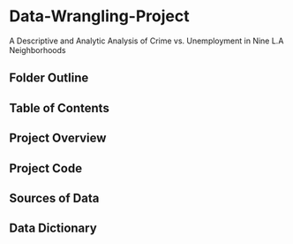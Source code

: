 # Data-Wrangling-Project
A Descriptive and Analytic Analysis of Crime vs. Unemployment in Nine L.A Neighborhoods


## Folder Outline



## Table of Contents




## Project Overview



## Project Code



## Sources of Data




## Data Dictionary
